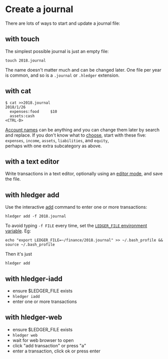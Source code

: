 # Create a journal

<div class=pagetoc>

<!-- toc -->
</div>

There are lots of ways to start and update a journal file:

## with touch

The simplest possible journal is just an empty file:

    touch 2018.journal


The name doesn't matter much and can be changed later. 
One file per year is common, 
and so is a `.journal` or `.hledger` extension.

## with cat


    $ cat >>2018.journal
    2018/1/26
      expenses:food     $10
      assets:cash
    <CTRL-D>

[Account names](journal.html#account-names) can be anything 
and you can change them later by search and replace. 
If you don't know what to [choose](http://plaintextaccounting.org/#choosing-accounts), 
start with these five:\
`expenses`, `income`, `assets`, `liabilities`, and `equity`,\
perhaps with one extra subcategory as above.

## with a text editor

Write transactions in a text editor, optionally using an
[editor mode](editors.html), 
and save the file.

## with hledger add

Use the interactive [add](hledger.html#add) command to enter one or more transactions:

    hledger add -f 2018.journal


To avoid typing `-f FILE` every time, set the 
[`LEDGER_FILE` environment variable](hledger.html#input-files). 
Eg:

    echo "export LEDGER_FILE=~/finance/2018.journal" >> ~/.bash_profile && source ~/.bash_profile

Then it's just

    hledger add

## with hledger-iadd

- ensure $LEDGER_FILE exists
- `hledger iadd`
- enter one or more transactions

## with hledger-web

- ensure $LEDGER_FILE exists
- `hledger web`
- wait for web browser to open
- click "add transaction" or press "a"
- enter a transaction, click ok or press enter
